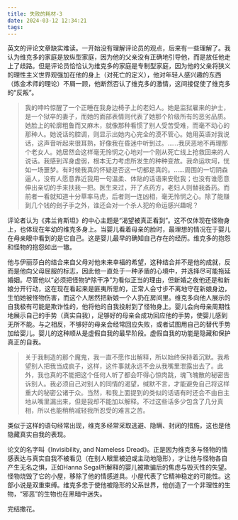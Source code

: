 ```yaml
---
title: 失败的耗材-3
date: 2024-03-12 12:34:21
tags:
---
```

英文的评论文章缺实难读。一开始没有理解评论员的观点，后来有一些理解了。我认为维克多的家庭是放纵型家庭，因为他的父亲没有正确地引导他，而是放任他走上了歧路。但是评论员恰恰认为维克多的家庭是专制型家庭，因为他的父亲将狭义的理性主义世界观强加在他的身上（对死亡的定义），他对年轻人感兴趣的东西（炼金术师的理论）不屑一顾，他断然否认了维克多的激情，这间接促使了维克多的“反叛”。

>我的呻吟惊醒了一个正睡在我身边椅子上的老妇人。她是监狱雇来的护士，是一个狱卒的妻子，而她的面部表情则代表了她那个阶级所有的恶劣品质。她脸上的轮廓粗鲁而又麻木，就像那种看惯了别人受苦受难，而毫不动心的那种人。她说话的腔调，则显示出她内心完全的漠不管心。她用英语对我说话，这声音听起来很耳熟，好像我在昏迷中听到过。……我厌恶地不再理那个老女人。她居然会这样毫无怜悯之心地对一个刚从死亡线上抢救回来的人说话。我感到浑身虚弱，根本无力考虑所发生的种种变故。我命运坎坷，恍如一场噩梦。有时候我真的怀疑是否这一切都是真的。……周围的一切阴森逼人，没有人愿意靠近我用一句温柔、体贴的话语来安慰我；也没有谁愿意伸出亲切的手来扶我一把。医生来过，开了点药方，老妇人则替我备药。而前者一看就知道十分草率马虎，后者则一连凶相，毫无怜悯之心。除了能赚到几个钱的刽子手之外，谁还会对一个杀人犯的命运感兴趣呢？

评论者认为《弗兰肯斯坦》的中心主题是“渴望被真正看到”。这不仅体现在怪物身上，也体现在年幼的维克多身上。当婴儿看着母亲的脸时，最理想的情况在于婴儿在母亲眼中看到的是它自己。这是婴儿最早的确知自己存在的经历。维克多的抱怨和怪物的抱怨如出一辙。

他与伊丽莎白的结合来自父母对他未来幸福的希望，这种结合并不是他的成就，反而是他向父母屈服的标志，因此他一直处于一种矛盾的心境中，并选择尽可能拖延婚姻。尽管他以“必须把怪物铲除干净”为看似正当的理由，但新婚之夜他还是和新娘分开行动，这在现在看起来是匪夷所思的，正常人会寸步不离地守在新娘身边，生怕她被怪物伤害，而这个人居然把新娘一个人扔在房间里。维克多向他人展示的自我极有可能是欺诈性的，他将他的自我投射到了怪物身上。婴儿会向母亲周期性地展示自己的手势（真实自我），足够好的母亲会成功回应他的手势，使婴儿感到无所不能。与之相反，不够好的母亲会经常回应失败，或者试图用自己的替代手势加给婴儿。婴儿的这种顺从是虚假自我的最早阶段。虚假自我的功能是隐藏和保护真正的自我。

>关于我制造的那个魔鬼，我一直不愿作出解释，所以始终保持着沉默。我希望别人把我当成疯子，这样，这件事就永远不会从我嘴里泄露出去了。此外，我也真的不能把这个任何人听了都会吓得心惊肉跳，魂飞魄散的秘密告诉别人。我必须自己对别人的同情的渴望，缄默不言，才能避免自己将这样重大的秘密公诸于众。当然，和我上面提到的类似的话语有时还会不由自主地从嘴里漏出来，但是我却不能加以解释。不过这些话多少包含了几分真相，所以也能稍稍减轻我所忍受的难言之苦。

类似于这样的语句经常出现，维克多经常采取逃避、隐瞒、封闭的措施，这也是他隐藏真实自我的表现。

论文的名字叫《Invisibility, and Nameless Dread》。正是因为维克多与怪物的情感表达与真实自我不被看见（在别人眼里被迫或主动地隐形），才让他与怪物各自产生无名之惧，正如Hanna Segal所解释的婴儿被欺骗后的焦虑与毁灭性的失望。怪物烧毁了它的小屋，移除了他的情感道具。小屋代表了它精神稳定的可能性。这部小说是双重束缚。维克多忠于使他被隐形的父系世界，他创造了一个非理性的生物，“邪恶”的生物也在黑暗中迷失。

完结撒花。